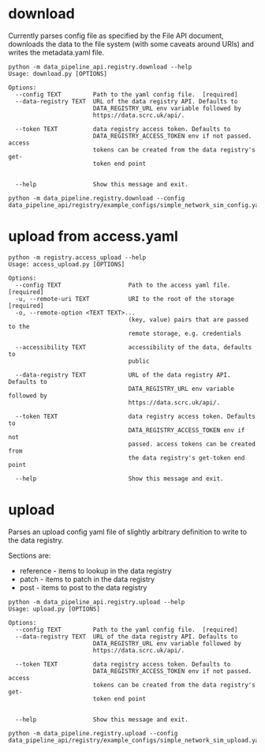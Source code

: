 # download
Currently parses config file as specified by the File API document, downloads the data to the file system (with some caveats around URIs) and writes the metadata.yaml file. 
 
```
python -m data_pipeline_api.registry.download --help
Usage: download.py [OPTIONS]

Options:
  --config TEXT         Path to the yaml config file.  [required]
  --data-registry TEXT  URL of the data registry API. Defaults to
                        DATA_REGISTRY_URL env variable followed by
                        https://data.scrc.uk/api/.

  --token TEXT          data registry access token. Defaults to
                        DATA_REGISTRY_ACCESS_TOKEN env if not passed. access
                        tokens can be created from the data registry's get-
                        token end point


  --help                Show this message and exit.

```

```
python -m data_pipeline.registry.download --config data_pipeline_api/registry/example_configs/simple_network_sim_config.yaml
```

# upload from access.yaml
```
python -m registry.access_upload --help
Usage: access_upload.py [OPTIONS]

Options:
  --config TEXT                   Path to the access yaml file.  [required]
  -u, --remote-uri TEXT           URI to the root of the storage  [required]
  -o, --remote-option <TEXT TEXT>...
                                  (key, value) pairs that are passed to the
                                  remote storage, e.g. credentials

  --accessibility TEXT            accessibility of the data, defaults to
                                  public

  --data-registry TEXT            URL of the data registry API. Defaults to
                                  DATA_REGISTRY_URL env variable followed by
                                  https://data.scrc.uk/api/.

  --token TEXT                    data registry access token. Defaults to
                                  DATA_REGISTRY_ACCESS_TOKEN env if not
                                  passed. access tokens can be created from
                                  the data registry's get-token end point

  --help                          Show this message and exit.
```

# upload
Parses an upload config yaml file of slightly arbitrary definition to write to the data registry.

Sections are:
* reference - items to lookup in the data registry
* patch - items to patch in the data registry
* post - items to post to the data registry

```
python -m data_pipeline_api.registry.upload --help
Usage: upload.py [OPTIONS]

Options:
  --config TEXT         Path to the yaml config file.  [required]
  --data-registry TEXT  URL of the data registry API. Defaults to
                        DATA_REGISTRY_URL env variable followed by
                        https://data.scrc.uk/api/.

  --token TEXT          data registry access token. Defaults to
                        DATA_REGISTRY_ACCESS_TOKEN env if not passed. access
                        tokens can be created from the data registry's get-
                        token end point


  --help                Show this message and exit.
```

```
python -m data_pipeline.registry.upload --config data_pipeline_api/registry/example_configs/simple_network_sim_upload.yaml
```
